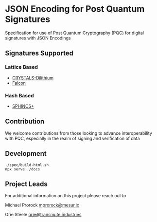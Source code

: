 # JSON Encoding for Post Quantum Signatures

Specification for use of Post Quantum Cryptography (PQC) for digital signatures with JSON Encodings

## Signatures Supported

### Lattice Based

- [CRYSTALS-Dilithium]()
- [Falcon](https://falcon-sign.info/)

### Hash Based

- [SPHINCS+](https://sphincs.org/)

## Contribution

We welcome contributions from those looking to advance interoperability with PQC, especially in the realm of signing and verification of data

## Development

```
./spec/build-html.sh
npx serve ./docs
```

## Project Leads

For additional information on this project please reach out to

Michael Prorock <mprorock@mesur.io>

Orie Steele <orie@transmute.industries>
